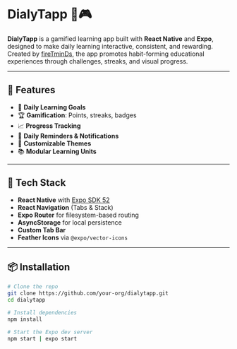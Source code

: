 # DialyTapp 📘🎮

**DialyTapp** is a gamified learning app built with **React Native** and **Expo**, designed to make daily learning interactive, consistent, and rewarding.  
Created by [fireTminDs](https://firetminds.com), the app promotes habit-forming educational experiences through challenges, streaks, and visual progress.

---

## 🚀 Features

- 🎯 **Daily Learning Goals**
- 🏆 **Gamification**: Points, streaks, badges
- 📈 **Progress Tracking**
- 🔔 **Daily Reminders & Notifications**
- 🎨 **Customizable Themes**
- 📚 **Modular Learning Units**

---

## 🧱 Tech Stack

- **React Native** with [Expo SDK 52](https://docs.expo.dev)
- **React Navigation** (Tabs & Stack)
- **Expo Router** for filesystem-based routing
- **AsyncStorage** for local persistence
- **Custom Tab Bar**
- **Feather Icons** via `@expo/vector-icons`

---

## 📦 Installation

```bash
# Clone the repo
git clone https://github.com/your-org/dialytapp.git
cd dialytapp

# Install dependencies
npm install

# Start the Expo dev server
npm start | expo start
```
